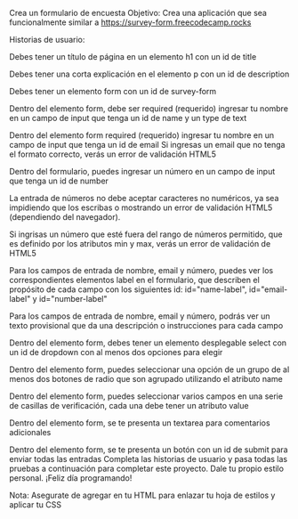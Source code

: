 Crea un formulario de encuesta
Objetivo: Crea una aplicación que sea funcionalmente similar a https://survey-form.freecodecamp.rocks

Historias de usuario:

Debes tener un título de página en un elemento h1 con un id de title

Debes tener una corta explicación en el elemento p con un id de description

Debes tener un elemento form con un id de survey-form

Dentro del elemento form, debe ser required (requerido) ingresar tu nombre en un campo de input que tenga un id de name y un type de text

Dentro del elemento form required (requerido) ingresar tu nombre en un campo de input que tenga un id de email
Si ingresas un email que no tenga el formato correcto, verás un error de validación HTML5

Dentro del formulario, puedes ingresar un número en un campo de input que tenga un id de number

La entrada de números no debe aceptar caracteres no numéricos, ya sea impidiendo que los escribas o mostrando un error de validación HTML5 (dependiendo del navegador).

Si ingrisas un número que esté fuera del rango de números permitido, que es definido por los atributos min y max, verás un error de validación de HTML5

Para los campos de entrada de nombre, email y número, puedes ver los correspondientes elementos label en el formulario, que describen el propósito de cada campo con los siguientes id: id="name-label", id="email-label" y id="number-label"

Para los campos de entrada de nombre, email y número, podrás ver un texto provisional que da una descripción o instrucciones para cada campo

Dentro del elemento form, debes tener un elemento desplegable select con un id de dropdown con al menos dos opciones para elegir

Dentro del elemento form, puedes seleccionar una opción de un grupo de al menos dos botones de radio que son agrupado utilizando el atributo name

Dentro del elemento form, puedes seleccionar varios campos en una serie de casillas de verificación, cada una debe tener un atributo value

Dentro del elemento form, se te presenta un textarea para comentarios adicionales

Dentro del elemento form, se te presenta un botón con un id de submit para enviar todas las entradas
Completa las historias de usuario y pasa todas las pruebas a continuación para completar este proyecto. Dale tu propio estilo personal. ¡Feliz día programando!

Nota: Asegurate de agregar <link rel="stylesheet" href="styles.css"> en tu HTML para enlazar tu hoja de estilos y aplicar tu CSS